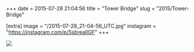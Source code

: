 +++
date = 2015-07-28 21:04:56
title = "Tower Bridge"
slug = "2015/Tower-Bridge"

[extra]
image = "/2015-07-28_21-04-56_UTC.jpg"
instagram = "https://instagram.com/p/5sbreaIIGF"
+++

<img src="/2015-07-28_21-04-56_UTC.jpg" />
